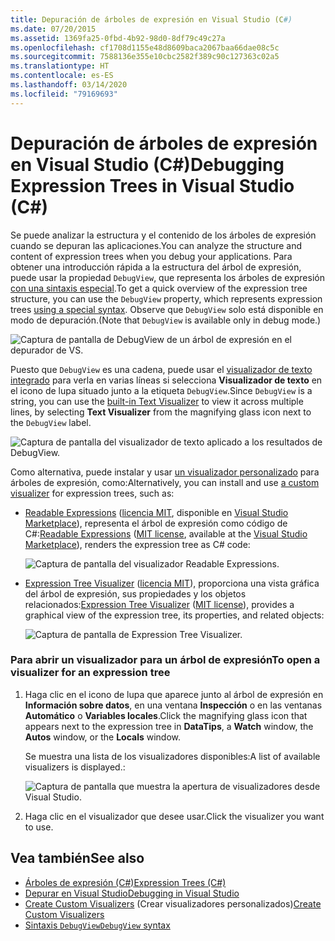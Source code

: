 ```yaml
---
title: Depuración de árboles de expresión en Visual Studio (C#)
ms.date: 07/20/2015
ms.assetid: 1369fa25-0fbd-4b92-98d0-8df79c49c27a
ms.openlocfilehash: cf1708d1155e48d8609baca2067baa66dae08c5c
ms.sourcegitcommit: 7588136e355e10cbc2582f389c90c127363c02a5
ms.translationtype: HT
ms.contentlocale: es-ES
ms.lasthandoff: 03/14/2020
ms.locfileid: "79169693"
---
```

# <a name="debugging-expression-trees-in-visual-studio-c"></a><span data-ttu-id="5167c-102">Depuración de árboles de expresión en Visual Studio (C#)</span><span class="sxs-lookup"><span data-stu-id="5167c-102">Debugging Expression Trees in Visual Studio (C#)</span></span>
<span data-ttu-id="5167c-103">Se puede analizar la estructura y el contenido de los árboles de expresión cuando se depuran las aplicaciones.</span><span class="sxs-lookup"><span data-stu-id="5167c-103">You can analyze the structure and content of expression trees when you debug your applications.</span></span> <span data-ttu-id="5167c-104">Para obtener una introducción rápida a la estructura del árbol de expresión, puede usar la propiedad `DebugView`, que representa los árboles de expresión [con una sintaxis especial](debugview-syntax.md).</span><span class="sxs-lookup"><span data-stu-id="5167c-104">To get a quick overview of the expression tree structure, you can use the `DebugView` property, which represents expression trees [using a special syntax](debugview-syntax.md).</span></span> <span data-ttu-id="5167c-105">Observe que `DebugView` solo está disponible en modo de depuración.</span><span class="sxs-lookup"><span data-stu-id="5167c-105">(Note that `DebugView` is available only in debug mode.)</span></span>  

![Captura de pantalla de DebugView de un árbol de expresión en el depurador de VS.](media/debugging-expression-trees-in-visual-studio/debugview-expression-tree.png)

<span data-ttu-id="5167c-107">Puesto que `DebugView` es una cadena, puede usar el [visualizador de texto integrado](https://docs.microsoft.com/visualstudio/debugger/view-strings-visualizer#open-a-string-visualizer) para verla en varias líneas si selecciona **Visualizador de texto** en el icono de lupa situado junto a la etiqueta `DebugView`.</span><span class="sxs-lookup"><span data-stu-id="5167c-107">Since `DebugView` is a string, you can use the [built-in Text Visualizer](https://docs.microsoft.com/visualstudio/debugger/view-strings-visualizer#open-a-string-visualizer) to view it across multiple lines, by selecting **Text Visualizer** from the magnifying glass icon next to the `DebugView` label.</span></span>

 ![Captura de pantalla del visualizador de texto aplicado a los resultados de DebugView.](media/debugging-expression-trees-in-visual-studio/string-visualizer-debugview.png)

<span data-ttu-id="5167c-109">Como alternativa, puede instalar y usar [un visualizador personalizado](https://docs.microsoft.com/visualstudio/debugger/create-custom-visualizers-of-data) para árboles de expresión, como:</span><span class="sxs-lookup"><span data-stu-id="5167c-109">Alternatively, you can install and use [a custom visualizer](https://docs.microsoft.com/visualstudio/debugger/create-custom-visualizers-of-data) for expression trees, such as:</span></span>

- <span data-ttu-id="5167c-110">[Readable Expressions](https://github.com/agileobjects/ReadableExpressions) ([licencia MIT](https://github.com/agileobjects/ReadableExpressions/blob/master/LICENSE.md), disponible en [Visual Studio Marketplace](https://marketplace.visualstudio.com/items?itemName=vs-publisher-1232914.ReadableExpressionsVisualizers)), representa el árbol de expresión como código de C#:</span><span class="sxs-lookup"><span data-stu-id="5167c-110">[Readable Expressions](https://github.com/agileobjects/ReadableExpressions) ([MIT license](https://github.com/agileobjects/ReadableExpressions/blob/master/LICENSE.md), available at the [Visual Studio Marketplace](https://marketplace.visualstudio.com/items?itemName=vs-publisher-1232914.ReadableExpressionsVisualizers)), renders the expression tree as C# code:</span></span>

  ![Captura de pantalla del visualizador Readable Expressions.](media/debugging-expression-trees-in-visual-studio/readable-expressions-visualizer.png)

- <span data-ttu-id="5167c-112">[Expression Tree Visualizer](https://github.com/zspitz/ExpressionToString#visual-studio-debugger-visualizer-for-expression-trees) ([licencia MIT](https://github.com/zspitz/ExpressionToString/blob/master/LICENSE)), proporciona una vista gráfica del árbol de expresión, sus propiedades y los objetos relacionados:</span><span class="sxs-lookup"><span data-stu-id="5167c-112">[Expression Tree Visualizer](https://github.com/zspitz/ExpressionToString#visual-studio-debugger-visualizer-for-expression-trees) ([MIT license](https://github.com/zspitz/ExpressionToString/blob/master/LICENSE)), provides a graphical view of the expression tree, its properties, and related objects:</span></span>

  ![Captura de pantalla de Expression Tree Visualizer.](media/debugging-expression-trees-in-visual-studio/expression-to-string-visualizer.png)

### <a name="to-open-a-visualizer-for-an-expression-tree"></a><span data-ttu-id="5167c-114">Para abrir un visualizador para un árbol de expresión</span><span class="sxs-lookup"><span data-stu-id="5167c-114">To open a visualizer for an expression tree</span></span>  
  
1. <span data-ttu-id="5167c-115">Haga clic en el icono de lupa que aparece junto al árbol de expresión en **Información sobre datos**, en una ventana **Inspección** o en las ventanas **Automático** o **Variables locales**.</span><span class="sxs-lookup"><span data-stu-id="5167c-115">Click the magnifying glass icon that appears next to the expression tree in **DataTips**, a **Watch** window, the **Autos** window, or the **Locals** window.</span></span>  

    <span data-ttu-id="5167c-116">Se muestra una lista de los visualizadores disponibles:</span><span class="sxs-lookup"><span data-stu-id="5167c-116">A list of available visualizers is displayed.:</span></span>

    ![Captura de pantalla que muestra la apertura de visualizadores desde Visual Studio.](media/debugging-expression-trees-in-visual-studio/expression-tree-visualizers.png)

2. <span data-ttu-id="5167c-118">Haga clic en el visualizador que desee usar.</span><span class="sxs-lookup"><span data-stu-id="5167c-118">Click the visualizer you want to use.</span></span>  
  
## <a name="see-also"></a><span data-ttu-id="5167c-119">Vea también</span><span class="sxs-lookup"><span data-stu-id="5167c-119">See also</span></span>

- [<span data-ttu-id="5167c-120">Árboles de expresión (C#)</span><span class="sxs-lookup"><span data-stu-id="5167c-120">Expression Trees (C#)</span></span>](./index.md)
- [<span data-ttu-id="5167c-121">Depurar en Visual Studio</span><span class="sxs-lookup"><span data-stu-id="5167c-121">Debugging in Visual Studio</span></span>](/visualstudio/debugger/debugger-feature-tour)
- <span data-ttu-id="5167c-122">[Create Custom Visualizers](/visualstudio/debugger/create-custom-visualizers-of-data) (Crear visualizadores personalizados)</span><span class="sxs-lookup"><span data-stu-id="5167c-122">[Create Custom Visualizers](/visualstudio/debugger/create-custom-visualizers-of-data)</span></span>
- [<span data-ttu-id="5167c-123">Sintaxis `DebugView`</span><span class="sxs-lookup"><span data-stu-id="5167c-123">`DebugView` syntax</span></span>](debugview-syntax.md)
